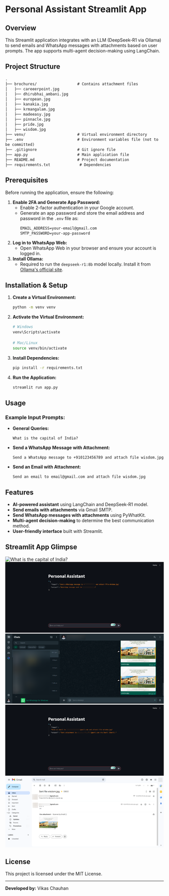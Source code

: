 # Personal Assistant Streamlit App

## Overview

This Streamlit application integrates with an LLM (DeepSeek-R1 via Ollama) to send emails and WhatsApp messages with attachments based on user prompts. The app supports multi-agent decision-making using LangChain.

## Project Structure

```
.
├── brochures/                  # Contains attachment files
│   ├── careeerpoint.jpg
│   ├── dhirubhai_ambani.jpg
│   ├── european.jpg
│   ├── kanakia.jpg
│   ├── krmangalam.jpg
│   ├── madeeasy.jpg
│   ├── pinnacle.jpg
│   ├── pride.jpg
│   ├── wisdom.jpg
├── venv/                       # Virtual environment directory
├── .env                        # Environment variables file (not to be committed)
├── .gitignore                  # Git ignore file
├── app.py                      # Main application file
├── README.md                   # Project documentation
├── requirements.txt             # Dependencies
```

## Prerequisites

Before running the application, ensure the following:

1. **Enable 2FA and Generate App Password:**
   - Enable 2-factor authentication in your Google account.
   - Generate an app password and store the email address and password in the `.env` file as:
     ```
     EMAIL_ADDRESS=your-email@gmail.com
     SMTP_PASSWORD=your-app-password
     ```
2. **Log in to WhatsApp Web:**
   - Open WhatsApp Web in your browser and ensure your account is logged in.
3. **Install Ollama:**
   - Required to run the `deepseek-r1:8b` model locally. Install it from [Ollama's official site](https://ollama.ai/).

## Installation & Setup

1. **Create a Virtual Environment:**
   ```sh
   python -m venv venv
   ```
2. **Activate the Virtual Environment:**
   ```sh
   # Windows
   venv\Scripts\activate

   # Mac/Linux
   source venv/bin/activate
   ```
3. **Install Dependencies:**
   ```sh
   pip install -r requirements.txt
   ```
4. **Run the Application:**
   ```sh
   streamlit run app.py
   ```

## Usage

### Example Input Prompts:

- **General Queries:**
  ```
  What is the capital of India?
  ```
- **Send a WhatsApp Message with Attachment:**
  ```
  Send a WhatsApp message to +910123456789 and attach file wisdom.jpg
  ```
- **Send an Email with Attachment:**
  ```
  Send an email to email@gmail.com and attach file wisdom.jpg
  ```

## Features

- **AI-powered assistant** using LangChain and DeepSeek-R1 model.
- **Send emails with attachments** via Gmail SMTP.
- **Send WhatsApp messages with attachments** using PyWhatKit.
- **Multi-agent decision-making** to determine the best communication method.
- **User-friendly interface** built with Streamlit.

## Streamlit App Glimpse

![What is the capital of India?](git_img/general.png)
![Send a WhatsApp message to +910123456789 and attach file wisdom.jpg](git_img/whatsapp_prompt.png)
![WhatsApp](git_img/whatsapp.png)
![Send an email to sample@gmail.com and attach file wisdom.jpg](git_img/gmail_prompt.png)
![Email](git_img/gmail.png)

## License

This project is licensed under the MIT License.

---

**Developed by:** Vikas Chauhan

